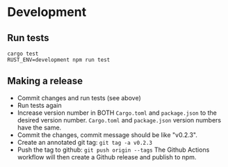 # Development

## Run tests

```
cargo test
RUST_ENV=development npm run test
```

## Making a release

* Commit changes and run tests (see above)
* Run tests again
* Increase version number in BOTH `Cargo.toml` and `package.json` to the desired version number. `Cargo.toml` and `package.json` version numbers have the same.
* Commit the changes, commit message should be like "v0.2.3".
* Create an annotated git tag:
  `git tag -a v0.2.3`
* Push the tag to github: `git push origin --tags`
  The Github Actions workflow will then create a Github release and publish to npm.
